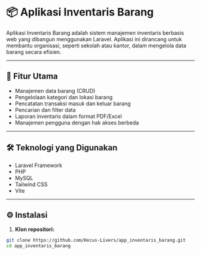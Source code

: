 # 📦 Aplikasi Inventaris Barang

Aplikasi Inventaris Barang adalah sistem manajemen inventaris berbasis web yang dibangun menggunakan Laravel. Aplikasi ini dirancang untuk membantu organisasi, seperti sekolah atau kantor, dalam mengelola data barang secara efisien.

---

## 🚀 Fitur Utama

- Manajemen data barang (CRUD)
- Pengelolaan kategori dan lokasi barang
- Pencatatan transaksi masuk dan keluar barang
- Pencarian dan filter data
- Laporan inventaris dalam format PDF/Excel
- Manajemen pengguna dengan hak akses berbeda

---

## 🛠️ Teknologi yang Digunakan

- Laravel Framework
- PHP
- MySQL
- Tailwind CSS
- Vite

---

## ⚙️ Instalasi

1. **Klon repositori:**

```bash
git clone https://github.com/Hxcus-Livers/app_inventaris_barang.git
cd app_inventaris_barang
